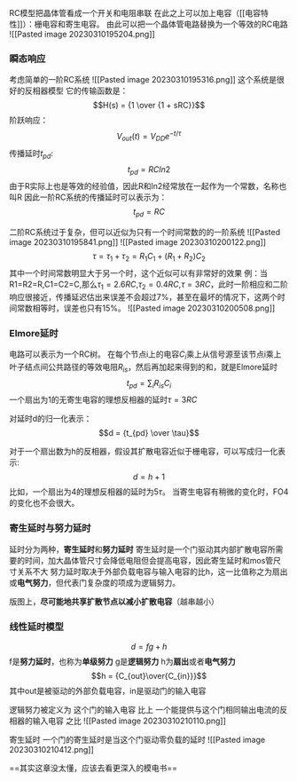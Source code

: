 RC模型把晶体管看成一个开关和电阻串联
在此之上可以加上电容（[[电容特性]]）：栅电容和寄生电容。
由此可以把一个晶体管电路替换为一个等效的RC电路
![[Pasted image 20230310195204.png]]


### 瞬态响应
考虑简单的一阶RC系统
![[Pasted image 20230310195316.png]]
这个系统是很好的反相器模型
它的传输函数是：
$$H(s) = {1 \over {1 + sRC}}$$
阶跃响应：
$$V_{out}(t) = V_{DD}e^{-t/\tau}$$
传播延时$t_{pd}$:
$$t_{pd} = RCln2$$
由于R实际上也是等效的经验值，因此R和ln2经常放在一起作为一个常数，名称也叫R
因此一阶RC系统的传播延时可以表示为：
$$t_{pd} = RC$$

二阶RC系统过于复杂，但可以近似为只有一个时间常数的的一阶系统
![[Pasted image 20230310195841.png]]
![[Pasted image 20230310200122.png]]
$$\tau = \tau_1 + \tau_2 = R_1C_1 + (R_1 + R_2) C_2$$
其中一个时间常数明显大于另一个时，这个近似可以有非常好的效果
例：当R1=R2=R,C1=C2=C,那么$\tau_1=2.6RC$,$\tau_2=0.4RC$,$\tau=3RC$，此时一阶相应和二阶响应很接近，传播延迟估出来误差不会超过7%，甚至在最坏的情况下，这两个时间常数相等时，误差也只有15%。
![[Pasted image 20230310200508.png]]

### Elmore延时
电路可以表示为一个RC树。
在每个节点i上的电容$C_i$乘上从信号源至该节点i乘上叶子结点间公共路径的等效电阻$R_{is}$，然后再加起来得到的和，就是Elmore延时
$$t_{pd} = \sum_i R_{is} C_i$$
一个扇出为1的无寄生电容的理想反相器的延时$\tau=3RC$

对延时d的归一化表示：
$$d = {t_{pd} \over \tau}$$

对于一个扇出数为h的反相器，假设其扩散电容近似于栅电容，可以写成归一化表示:
$$d = h + 1$$
比如，一个扇出为4的理想反相器的延时为$5\tau$。
当寄生电容有稍微的变化时，FO4的变化也不会很大。

### 寄生延时与努力延时
延时分为两种，**寄生延时**和**努力延时**
寄生延时是一个门驱动其内部扩散电容所需要的时间，加大晶体管尺寸会降低电阻但会提高电容，因此寄生延时和mos管尺寸关系不大
努力延时取决于外部负载电容与输入电容的比h，这一比值称之为扇出或**电气努力**，但代表门复杂度的项成为逻辑努力。

版图上，**尽可能地共享扩散节点以减小扩散电容**（越串越小）

### 线性延时模型
$$d = fg + h$$
f是**努力延时**，也称为**单级努力**
g是**逻辑努力**
h为**扇出**或者**电气努力** 
$$h = {C_{out}\over{C_{in}}}$$
其中out是被驱动的外部负载电容，in是驱动门的输入电容

逻辑努力被定义为 这个门的输入电容 比上 一个能提供与这个门相同输出电流的反相器的输入电容 之比
![[Pasted image 20230310210110.png]]

寄生延时
一个门的寄生延时是当这个门驱动零负载的延时
![[Pasted image 20230310210412.png]]

==其实这章没太懂，应该去看更深入的模电书==